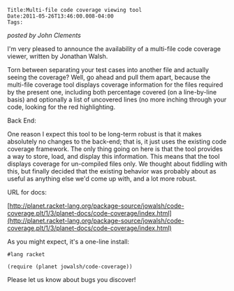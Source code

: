 
    Title:Multi-file code coverage viewing tool
    Date:2011-05-26T13:46:00.008-04:00
    Tags:

*posted by John Clements*




I'm very pleased to announce the availability of a multi-file code coverage viewer, written by Jonathan Walsh.

Torn between separating your test cases into another file and actually seeing the coverage? Well, go ahead and pull them apart, because the multi-file coverage tool displays coverage information for the files required by the present one, including both percentage covered (on a line-by-line basis) and optionally a list of uncovered lines (no more inching through your code, looking for the red highlighting.

[](http://3.bp.blogspot.com/-d4j23yei4rc/Td6l0wv3UCI/AAAAAAAAAF8/ptD2u9KwevE/s1600/coverage-button.png)
Back End:




One reason I expect this tool to be long-term robust is that it makes absolutely no changes to the back-end; that is, it just uses the existing code coverage framework. The only thing going on here is that the tool provides a way to store, load, and display this information. This means that the tool displays coverage for un-compiled files only. We thought about fiddling with this, but finally decided that the existing behavior was probably about as useful as anything else we'd come up with, and a lot more robust.

URL for docs:

[http://planet.racket-lang.org/package-source/jowalsh/code-coverage.plt/1/3/planet-docs/code-coverage/index.html](http://planet.racket-lang.org/package-source/jowalsh/code-coverage.plt/1/3/planet-docs/code-coverage/index.html)

As you might expect, it's a one-line install:

```racket
#lang racket

(require (planet jowalsh/code-coverage))
```


Please let us know about bugs you discover!